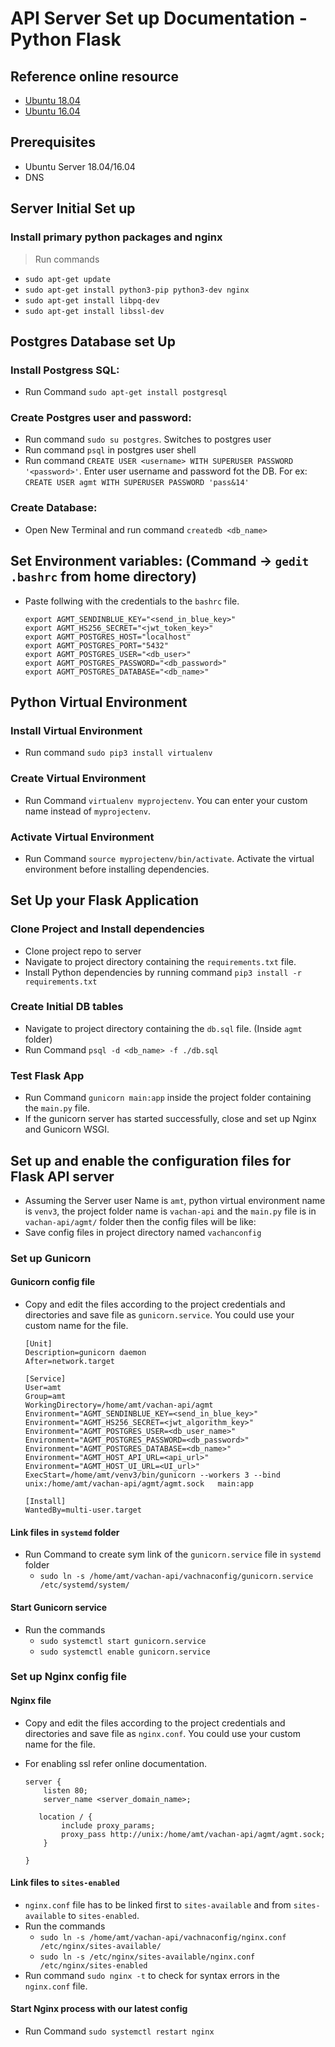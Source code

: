 # API Server Set up Documentation - Python Flask

## Reference online resource
- [Ubuntu 18.04](https://www.digitalocean.com/community/tutorials/how-to-serve-flask-applications-with-uswgi-and-nginx-on-ubuntu-18-04)
- [Ubuntu 16.04](https://www.digitalocean.com/community/tutorials/how-to-serve-flask-applications-with-uwsgi-and-nginx-on-ubuntu-16-04)

## Prerequisites
 - Ubuntu Server 18.04/16.04
 - DNS

## Server Initial Set up

### Install primary python packages and nginx
> Run commands
 -  `sudo apt-get update`
 - `sudo apt-get install python3-pip python3-dev nginx`
 - `sudo apt-get install libpq-dev`
 - `sudo apt-get install libssl-dev`

## Postgres Database set Up

### Install Postgress SQL:
 - Run Command `sudo apt-get install postgresql`

### Create Postgres user and password:
 - Run command `sudo su postgres`. Switches to postgres user
 - Run command `psql` in postgres user shell
 - Run command `CREATE USER <username> WITH SUPERUSER PASSWORD '<password>'`. Enter user username and password fot the DB. For ex: `CREATE USER agmt WITH SUPERUSER PASSWORD 'pass&14'`
 
### Create Database:
 - Open New Terminal and run command `createdb <db_name>`
 
## Set Environment variables: (Command -> `gedit .bashrc` from home directory)
- Paste follwing with the credentials to the `bashrc` file.
  ```
  export AGMT_SENDINBLUE_KEY="<send_in_blue_key>"
  export AGMT_HS256_SECRET="<jwt_token_key>"
  export AGMT_POSTGRES_HOST="localhost"
  export AGMT_POSTGRES_PORT="5432"
  export AGMT_POSTGRES_USER="<db_user>"
  export AGMT_POSTGRES_PASSWORD="<db_password>"
  export AGMT_POSTGRES_DATABASE="<db_name>"
  ```

## Python Virtual Environment

### Install Virtual Environment
 - Run command `sudo pip3 install virtualenv`

### Create Virtual Environment
 - Run Command `virtualenv myprojectenv`. You can enter your custom name instead of `myprojectenv`.

### Activate Virtual Environment
 - Run Command `source myprojectenv/bin/activate`. Activate the virtual environment before installing dependencies.

 ## Set Up your Flask Application

 ### Clone Project and Install dependencies
 - Clone project repo to server
 - Navigate to project directory containing the `requirements.txt` file.
 - Install Python dependencies by running command `pip3 install -r requirements.txt`

### Create Initial DB tables
 - Navigate to project directory containing the `db.sql` file. (Inside `agmt` folder)
 - Run Command `psql -d <db_name> -f ./db.sql`
 
### Test Flask App
 - Run Command `gunicorn main:app` inside the project folder containing the `main.py` file.
 - If the gunicorn server has started successfully, close and set up Nginx and Gunicorn WSGI.

## Set up and enable the configuration files for Flask API server
 - Assuming the Server user Name is `amt`, python virtual environment name is `venv3`, the project folder name is `vachan-api` and the `main.py` file is in `vachan-api/agmt/` folder then the config files will be like:
 - Save config files in project directory named `vachanconfig`

### Set up Gunicorn

#### Gunicorn config file
 - Copy and edit the files according to the project credentials and directories and save file as `gunicorn.service`. You could use your custom name for the file.
    ```
    [Unit]
    Description=gunicorn daemon
    After=network.target
    
    [Service]
    User=amt
    Group=amt
    WorkingDirectory=/home/amt/vachan-api/agmt
    Environment="AGMT_SENDINBLUE_KEY=<send_in_blue_key>"
    Environment="AGMT_HS256_SECRET=<jwt_algorithm_key>"
    Environment="AGMT_POSTGRES_USER=<db_user_name>"
    Environment="AGMT_POSTGRES_PASSWORD=<db_password>"
    Environment="AGMT_POSTGRES_DATABASE=<db_name>"
    Environment="AGMT_HOST_API_URL=<api_url>"
    Environment="AGMT_HOST_UI_URL=<UI_url>"
    ExecStart=/home/amt/venv3/bin/gunicorn --workers 3 --bind unix:/home/amt/vachan-api/agmt/agmt.sock   main:app
    
    [Install]
    WantedBy=multi-user.target
    ```

#### Link files in `systemd` folder
 - Run Command to create sym link of the `gunicorn.service` file in `systemd` folder
   - `sudo ln -s /home/amt/vachan-api/vachnaconfig/gunicorn.service /etc/systemd/system/`

#### Start Gunicorn service
 - Run the commands
   - `sudo systemctl start gunicorn.service`
   - `sudo systemctl enable gunicorn.service`

### Set up Nginx config file

#### Nginx file
 - Copy and edit the files according to the project credentials and directories and save file as `nginx.conf`. You could use your custom name for the file.
 - For enabling ssl refer online documentation.

    ```
    server {
        listen 80;
        server_name <server_domain_name>;
    
       location / {
            include proxy_params;
            proxy_pass http://unix:/home/amt/vachan-api/agmt/agmt.sock;
        }
    
    }
    ```

#### Link files to `sites-enabled`
 - `nginx.conf` file has to be linked first to `sites-available` and from `sites-available` to `sites-enabled`.
 - Run the commands
    - `sudo ln -s /home/amt/vachan-api/vachnaconfig/nginx.conf /etc/nginx/sites-available/`
    - `sudo ln -s /etc/nginx/sites-available/nginx.conf /etc/nginx/sites-enabled`
 - Run command `sudo nginx -t` to check for syntax errors in the `nginx.conf` file.

#### Start Nginx process with our latest config
 - Run Command `sudo systemctl restart nginx`
